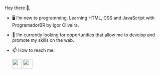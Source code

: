 Hey there 👋,

- 🖥️ I’m new to programming. Learning HTML, CSS and JavaScript with ProgramadorBR by Igor Oliveira.
- 🌱 I’m currently looking for opportunities that allow me to develop and promote my skills on the web.
- 📫 How to reach me:

  <a href="https://www.linkedin.com/in/nicolas-espindola-555084187/"><img src="https://user-images.githubusercontent.com/92181835/161834674-440192c9-a668-4fb0-8b41-7ab4ecf23715.png" width="30"></a>
  <a href="https://www.instagram.com/nickespindola/"><img src="https://cdn.iconscout.com/icon/free/png-256/instagram-1868978-1583142.png" width="30"></a>
<!---
Nickfln/Nickfln is a ✨ special ✨ repository because its `README.md` (this file) appears on your GitHub profile.
You can click the Preview link to take a look at your changes.
--->
